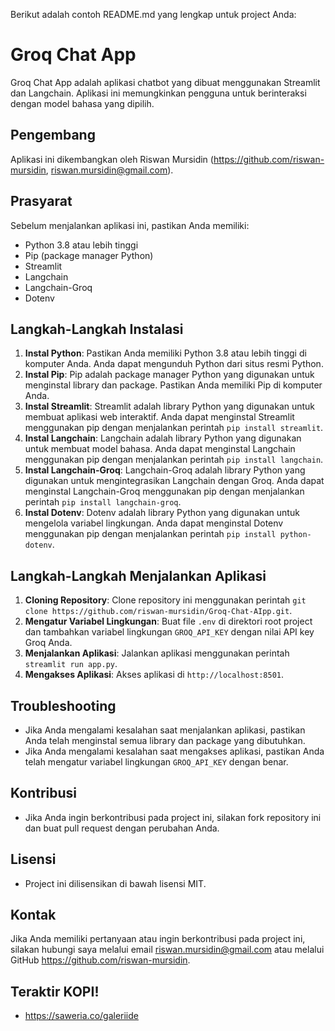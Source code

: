 Berikut adalah contoh README.md yang lengkap untuk project Anda:

# Groq Chat App

Groq Chat App adalah aplikasi chatbot yang dibuat menggunakan Streamlit dan Langchain. Aplikasi ini memungkinkan pengguna untuk berinteraksi dengan model bahasa yang dipilih.

## Pengembang

Aplikasi ini dikembangkan oleh Riswan Mursidin (https://github.com/riswan-mursidin, riswan.mursidin@gmail.com).

## Prasyarat

Sebelum menjalankan aplikasi ini, pastikan Anda memiliki:

- Python 3.8 atau lebih tinggi
- Pip (package manager Python)
- Streamlit
- Langchain
- Langchain-Groq
- Dotenv

## Langkah-Langkah Instalasi

1. **Instal Python**: Pastikan Anda memiliki Python 3.8 atau lebih tinggi di komputer Anda. Anda dapat mengunduh Python dari situs resmi Python.
2. **Instal Pip**: Pip adalah package manager Python yang digunakan untuk menginstal library dan package. Pastikan Anda memiliki Pip di komputer Anda.
3. **Instal Streamlit**: Streamlit adalah library Python yang digunakan untuk membuat aplikasi web interaktif. Anda dapat menginstal Streamlit menggunakan pip dengan menjalankan perintah `pip install streamlit`.
4. **Instal Langchain**: Langchain adalah library Python yang digunakan untuk membuat model bahasa. Anda dapat menginstal Langchain menggunakan pip dengan menjalankan perintah `pip install langchain`.
5. **Instal Langchain-Groq**: Langchain-Groq adalah library Python yang digunakan untuk mengintegrasikan Langchain dengan Groq. Anda dapat menginstal Langchain-Groq menggunakan pip dengan menjalankan perintah `pip install langchain-groq`.
6. **Instal Dotenv**: Dotenv adalah library Python yang digunakan untuk mengelola variabel lingkungan. Anda dapat menginstal Dotenv menggunakan pip dengan menjalankan perintah `pip install python-dotenv`.

## Langkah-Langkah Menjalankan Aplikasi

1. **Cloning Repository**: Clone repository ini menggunakan perintah `git clone https://github.com/riswan-mursidin/Groq-Chat-AIpp.git`.
2. **Mengatur Variabel Lingkungan**: Buat file `.env` di direktori root project dan tambahkan variabel lingkungan `GROQ_API_KEY` dengan nilai API key Groq Anda.
3. **Menjalankan Aplikasi**: Jalankan aplikasi menggunakan perintah `streamlit run app.py`.
4. **Mengakses Aplikasi**: Akses aplikasi di `http://localhost:8501`.

## Troubleshooting

- Jika Anda mengalami kesalahan saat menjalankan aplikasi, pastikan Anda telah menginstal semua library dan package yang dibutuhkan.
- Jika Anda mengalami kesalahan saat mengakses aplikasi, pastikan Anda telah mengatur variabel lingkungan `GROQ_API_KEY` dengan benar.

## Kontribusi

- Jika Anda ingin berkontribusi pada project ini, silakan fork repository ini dan buat pull request dengan perubahan Anda.

## Lisensi

- Project ini dilisensikan di bawah lisensi MIT.

## Kontak

Jika Anda memiliki pertanyaan atau ingin berkontribusi pada project ini, silakan hubungi saya melalui email riswan.mursidin@gmail.com atau melalui GitHub https://github.com/riswan-mursidin.

## Teraktir KOPI!

- https://saweria.co/galeriide
